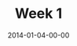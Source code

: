 ---
layout: message
category: message
series: "Power To Change"
title: "Week 1"
date: 2014-01-04-00-00
message_id: 840
audio: "http://s3.amazonaws.com/crossroads-media/media/legacy/mp3/powertochange_01.mp3"
audio-duration: "41:50"
description: "Brian talks about why it’s possible to change."
video: "https://s3.amazonaws.com/crossroadsvideomessages/powertochange_01.mp4"
video-duration: "41:55"
video-image: "http://s3.amazonaws.com/crossroads-media/images/legacy/content//uploadedfiles/powertochange_01_still.jpg"
program: "http://s3.amazonaws.com/crossroads-media/media/legacy/documents/01_04-05_14Program_LO.pdf"
flag: "N"
---